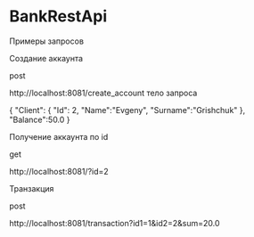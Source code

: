 # BankRestApi

Примеры запросов 


Создание аккаунта


post


http://localhost:8081/create_account
тело запроса 

{
    "Client": {
        "Id": 2,
        "Name":"Evgeny",
        "Surname":"Grishchuk"
    },
    "Balance":50.0
}

Получение аккаунта по id 

get


http://localhost:8081/?id=2

Транзакция

post

http://localhost:8081/transaction?id1=1&id2=2&sum=20.0
